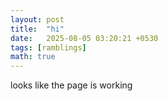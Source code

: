 ```yaml
---
layout: post
title:  "hi"
date:   2025-08-05 03:20:21 +0530
tags: [ramblings]
math: true
---
```


looks like the page is working